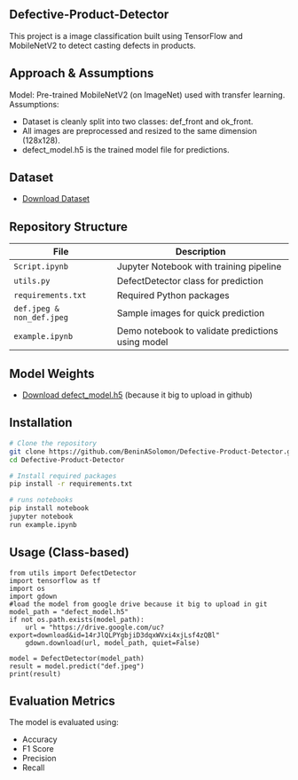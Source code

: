 ## Defective-Product-Detector
This project is a image classification built using TensorFlow and MobileNetV2 to detect casting defects in products. 

## Approach & Assumptions
Model: Pre-trained MobileNetV2 (on ImageNet) used with transfer learning.
Assumptions:
- Dataset is cleanly split into two classes: def_front and ok_front.
- All images are preprocessed and resized to the same dimension (128x128).
- defect_model.h5 is the trained model file for predictions.
  
## Dataset
- [Download Dataset](https://www.kaggle.com/datasets/ravirajsinh45/real-life-industrial-dataset-of-casting-product)
  
## Repository Structure
| File                           | Description                                       |
| -------------------------------| --------------------------------------------------|
| `Script.ipynb`                 | Jupyter Notebook with training pipeline           |
| `utils.py`                     | DefectDetector class for prediction               |
| `requirements.txt`             | Required Python packages                          |
| `def.jpeg & non_def.jpeg`      | Sample images for quick prediction                |
| `example.ipynb`                | Demo notebook to validate predictions using model |


## Model Weights
- [Download defect_model.h5](https://drive.google.com/uc?export=download&id=14rJlQLPYgbjiD3dqxWVxi4xjLsf4zQBl)
(because it big to upload in github)

## Installation
```bash
# Clone the repository
git clone https://github.com/BeninASolomon/Defective-Product-Detector.git
cd Defective-Product-Detector

# Install required packages
pip install -r requirements.txt

# runs notebooks
pip install notebook
jupyter notebook
run example.ipynb
```

## Usage (Class-based)
```
from utils import DefectDetector
import tensorflow as tf
import os
import gdown
#load the model from google drive because it big to upload in git
model_path = "defect_model.h5"
if not os.path.exists(model_path):
    url = "https://drive.google.com/uc?export=download&id=14rJlQLPYgbjiD3dqxWVxi4xjLsf4zQBl"
    gdown.download(url, model_path, quiet=False)
    
model = DefectDetector(model_path)
result = model.predict("def.jpeg")
print(result)
```

## Evaluation Metrics
The model is evaluated using:
- Accuracy
- F1 Score
- Precision
- Recall


